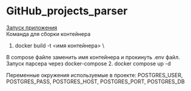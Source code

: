 # GitHub_projects_parser

<u>Запуск приложения</u>\
Команда для сборки контейнера
1. docker build -t <имя контейнера> \

В compose файле заменить имя контейнера и прокинуть .env файл. Запуск парсера через docker-compose
2. docker compose up -d

Переменные окружения используемые в проекте:
POSTGRES_USER, POSTGRES_PASS, POSTGRES_HOST, POSTGRES_PORT, POSTGRES_DB